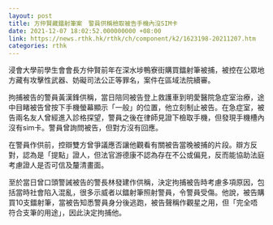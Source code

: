 ```yaml
---
layout: post
title: 方仲賢藏鐳射筆案　警員供稱檢取被告手機內沒SIM卡
date: 2021-12-07 18:02:52.000000000 +08:00
link: https://news.rthk.hk/rthk/ch/component/k2/1623198-20211207.htm
categories: rthk
---
```


浸會大學前學生會會長方仲賢前年在深水埗鴨寮街購買鐳射筆被捕，被控在公眾地方藏有攻擊性武器、妨礙司法公正等罪名，案件在區域法院續審。

拘捕被告的警員黃漢鋒供稱，當日陪同被告登上救護車到明愛醫院急症室治療，途中目睹被告曾按下手機螢幕顯示「一般」的位置，他立刻制止被告。在急症室，被告兩名友人曾經進入診格探望，警員之後在律師見證下檢取手機，但發現手機槽內沒有sim卡。警員曾詢問被告，但對方沒有回應。

在警員作供前，控辯雙方曾爭議應否讓他觀看有關被告當晚被捕的片段。辯方反對，認為是「提點」證人，但法官游德康不認為存在不公或偏見，反而能協助法庭考慮證人是否可信及釐清畫面。

至於當日曾口頭警誡被告的警長林發建作供稱，決定拘捕被告時考慮多項原因，包括當時社會陷入混亂，很多示威者以鐳射筆照射警員，令警員受傷。他說，被告購買10支鐳射筆，當被告知悉警員身分後逃跑，被告聲稱作觀星之用，但「完全唔符合支筆的用途」，因此決定拘捕他。
